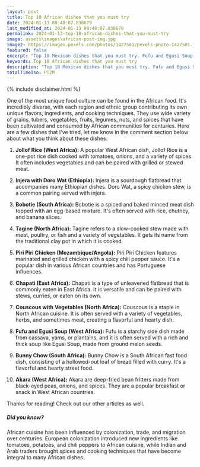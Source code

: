 ```yaml
---
layout: post
title: Top 10 African dishes that you must try
date: 2024-01-13 08:40:07.838679
last_modified_at: 2024-01-13 08:40:07.838679
permalink: 2024-01-13-top-10-african-dishes-that-you-must-try
image: assets\images\african-post-img.jpg
image2: https://images.pexels.com/photos/1427581/pexels-photo-1427581.jpeg?auto=compress&cs=tinysrgb&h=650&w=940
featured: false
excerpt: "Top 10 Mexican dishes that you must try. Fufu and Egusi Soup, Bunny Chow, Akara made it to my top 10 list. Click to see if your favourite dish made it to my top 10"
keywords: Top 10 African dishes that you must try
description: "Top 10 Mexican dishes that you must try. Fufu and Egusi Soup, Bunny Chow, Akara made it to my top 10 list. Click to see if your favourite dish made it to my top 10"
totalTimeIso: PT2M
---
```

{% include disclaimer.html %}

One of the most unique food culture can be found in the African food. It's incredibly diverse, with each region and ethnic group contributing its own unique flavors, ingredients, and cooking techniques. They use wide variety of grains, tubers, vegetables, fruits, legumes, nuts, and spices that have been cultivated and consumed by African communities for centuries. Here are a few dishes that I've tried, let me know in the comment section below about what you think about these dishes:

1. **Jollof Rice (West Africa):**
   A popular West African dish, Jollof Rice is a one-pot rice dish cooked with tomatoes, onions, and a variety of spices. It often includes vegetables and can be paired with grilled or stewed meat.

2. **Injera with Doro Wat (Ethiopia):**
   Injera is a sourdough flatbread that accompanies many Ethiopian dishes. Doro Wat, a spicy chicken stew, is a common pairing served with injera.

3. **Bobotie (South Africa):**
   Bobotie is a spiced and baked minced meat dish topped with an egg-based mixture. It's often served with rice, chutney, and banana slices.

4. **Tagine (North Africa):**
   Tagine refers to a slow-cooked stew made with meat, poultry, or fish and a variety of vegetables. It gets its name from the traditional clay pot in which it is cooked.

5. **Piri Piri Chicken (Mozambique/Angola):**
   Piri Piri Chicken features marinated and grilled chicken with a spicy chili pepper sauce. It's a popular dish in various African countries and has Portuguese influences.

6. **Chapati (East Africa):**
   Chapati is a type of unleavened flatbread that is commonly eaten in East Africa. It is versatile and can be paired with stews, curries, or eaten on its own.

7. **Couscous with Vegetables (North Africa):**
   Couscous is a staple in North African cuisine. It is often served with a variety of vegetables, herbs, and sometimes meat, creating a flavorful and hearty dish.

8. **Fufu and Egusi Soup (West Africa):**
   Fufu is a starchy side dish made from cassava, yams, or plantains, and it is often served with a rich and thick soup like Egusi Soup, made from ground melon seeds.

9. **Bunny Chow (South Africa):**
   Bunny Chow is a South African fast food dish, consisting of a hollowed-out loaf of bread filled with curry. It's a flavorful and hearty street food.

10. **Akara (West Africa):**
    Akara are deep-fried bean fritters made from black-eyed peas, onions, and spices. They are a popular breakfast or snack in West African countries.

Thanks for reading! Check out our other articles as well.


<div class="card" style="margin-bottom:1rem">
  <div class="card-body">
    <h5 class="card-title">Did you know?</h5>
    <p class="card-text">African cuisine has been influenced by colonization, trade, and migration over centuries. European colonization introduced new ingredients like tomatoes, potatoes, and chili peppers to African cuisine, while Indian and Arab traders brought spices and cooking techniques that have become integral to many African dishes.</p>
  </div>
</div>